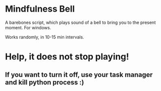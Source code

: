 # Mindfulness Bell

A barebones script, which plays sound of a bell to bring you to the present moment. For windows.

Works randomly, in  10-15 min intervals. 

# Help, it does not stop playing! 

## If you want to turn it off, use your task manager and kill python process :)
